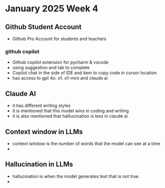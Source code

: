 # January 2025 Week 4

## Github Student Account
* Github Pro Account for students and teachers

### github copilot
* Github copilot extension for pycharm & vscode
* using suggestion and tab to complete
* Copilot chat in the side of IDE and item to copy code in cursor location
* has access to gpt 4o. o1. o1-mini and claude ai

## Claude AI
* it has different writing styles
* it is mentioned that this model wins in coding and writing
* it is also mentioned that halliucination is less in claude ai

## Context window in LLMs
* context window is the number of words that the model can see at a time
* 

## Hallucination in LLMs
* hallucination is when the model generates text that is not true.
* 
